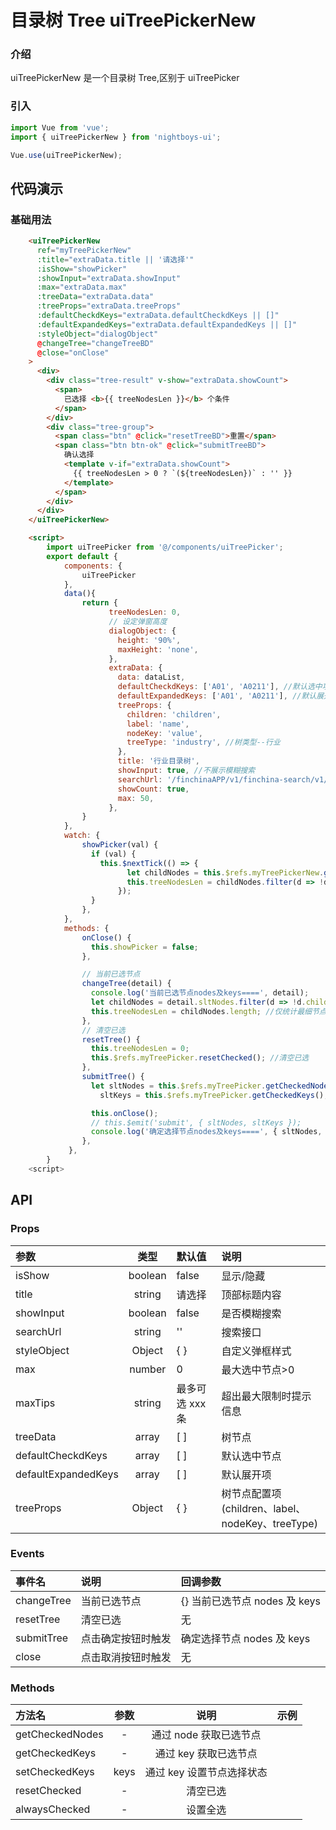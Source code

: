 # 目录树 Tree uiTreePickerNew

### 介绍

uiTreePickerNew 是一个目录树 Tree,区别于 uiTreePicker

### 引入

```js
import Vue from 'vue';
import { uiTreePickerNew } from 'nightboys-ui';

Vue.use(uiTreePickerNew);
```

## 代码演示

### 基础用法

```html
	<uiTreePickerNew
      ref="myTreePickerNew"
      :title="extraData.title || '请选择'"
      :isShow="showPicker"
      :showInput="extraData.showInput"
      :max="extraData.max"
      :treeData="extraData.data"
      :treeProps="extraData.treeProps"
      :defaultCheckdKeys="extraData.defaultCheckdKeys || []"
      :defaultExpandedKeys="extraData.defaultExpandedKeys || []"
      :styleObject="dialogObject"
      @changeTree="changeTreeBD"
      @close="onClose"
    >
      <div>
        <div class="tree-result" v-show="extraData.showCount">
          <span>
            已选择 <b>{{ treeNodesLen }}</b> 个条件
          </span>
        </div>
        <div class="tree-group">
          <span class="btn" @click="resetTreeBD">重置</span>
          <span class="btn btn-ok" @click="submitTreeBD">
            确认选择
            <template v-if="extraData.showCount">
              {{ treeNodesLen > 0 ? `(${treeNodesLen})` : '' }}
            </template>
          </span>
        </div>
      </div>
    </uiTreePickerNew>

	<script>
		import uiTreePicker from '@/components/uiTreePicker';
		export default {
	  		components: {
	    		uiTreePicker
	  		},
			data(){
				return {
					  treeNodesLen: 0,
				      // 设定弹窗高度
				      dialogObject: {
				        height: '90%',
				        maxHeight: 'none',
				      },
				      extraData: {
				        data: dataList,
				        defaultCheckdKeys: ['A01', 'A0211'], //默认选中项
				        defaultExpandedKeys: ['A01', 'A0211'], //默认展开项
				        treeProps: {
				          children: 'children',
				          label: 'name',
				          nodeKey: 'value',
				          treeType: 'industry', //树类型--行业
				        },
				        title: '行业目录树',
				        showInput: true, //不展示模糊搜索
						searchUrl: '/finchinaAPP/v1/finchina-search/v1/enterpriseFilter/getQualificationListSearchResult.action',
				        showCount: true,
				        max: 50,
				      },
				}
			},
			watch: {
			    showPicker(val) {
			      if (val) {
			        this.$nextTick(() => {
				          let childNodes = this.$refs.myTreePickerNew.getCheckedNodes();
				          this.treeNodesLen = childNodes.filter(d => !d.children || !d.children.length).length || 0;
				        });
			      }
			    },
			},
			methods: {
			    onClose() {
			      this.showPicker = false;
			    },

			    // 当前已选节点
			    changeTree(detail) {
			      console.log('当前已选节点nodes及keys====', detail);
			      let childNodes = detail.sltNodes.filter(d => !d.children || !d.children.length);
			      this.treeNodesLen = childNodes.length; //仅统计最细节点
			    },
			    // 清空已选
			    resetTree() {
			      this.treeNodesLen = 0;
			      this.$refs.myTreePicker.resetChecked(); //清空已选
			    },
			    submitTree() {
			      let sltNodes = this.$refs.myTreePicker.getCheckedNodes(),
			        sltKeys = this.$refs.myTreePicker.getCheckedKeys();

			      this.onClose();
			      // this.$emit('submit', { sltNodes, sltKeys });
			      console.log('确定选择节点nodes及keys====', { sltNodes, sltKeys });
			    },
			 },
		}
	<script>
```

## API

### Props

| 参数                |  类型   | 默认值          | 说明                                             |
| :------------------ | :-----: | :-------------- | :----------------------------------------------- |
| isShow              | boolean | false           | 显示/隐藏                                        |
| title               | string  | 请选择          | 顶部标题内容                                     |
| showInput           | boolean | false           | 是否模糊搜索                                     |
| searchUrl           | string  | ''              | 搜索接口                                         |
| styleObject         | Object  | { }             | 自定义弹框样式                                   |
| max                 | number  | 0               | 最大选中节点>0                                   |
| maxTips             | string  | 最多可选 xxx 条 | 超出最大限制时提示信息                           |
| treeData            |  array  | [ ]             | 树节点                                           |
| defaultCheckdKeys   |  array  | [ ]             | 默认选中节点                                     |
| defaultExpandedKeys |  array  | [ ]             | 默认展开项                                       |
| treeProps           | Object  | { }             | 树节点配置项(children、label、nodeKey、treeType) |

### Events

| 事件名     | 说明               | 回调参数                      |
| :--------- | :----------------- | :---------------------------- |
| changeTree | 当前已选节点       | {} 当前已选节点 nodes 及 keys |
| resetTree  | 清空已选           | 无                            |
| submitTree | 点击确定按钮时触发 | 确定选择节点 nodes 及 keys    |
| close      | 点击取消按钮时触发 | 无                            |

### Methods

| 方法名          | 参数 |           说明            | 示例 |
| :-------------- | :--: | :-----------------------: | :--- |
| getCheckedNodes |  -   |  通过 node 获取已选节点   |
| getCheckedKeys  |  -   |   通过 key 获取已选节点   |
| setCheckedKeys  | keys | 通过 key 设置节点选择状态 |
| resetChecked    |  -   |         清空已选          |
| alwaysChecked   |  -   |         设置全选          |
